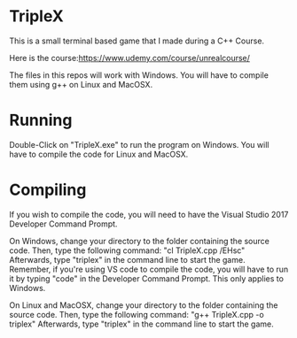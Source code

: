 # TripleX
This is a small terminal based game that I made during a C++ Course.

Here is the course:https://www.udemy.com/course/unrealcourse/

The files in this repos will work with Windows. You will have to compile them using g++ on Linux and MacOSX.

# Running
Double-Click on "TripleX.exe" to run the program on Windows.
You will have to compile the code for Linux and MacOSX.

# Compiling
If you wish to compile the code, you will need to have the Visual Studio 2017 Developer Command Prompt.

On Windows, change your directory to the folder containing the source code. Then, type the following command: "cl TripleX.cpp /EHsc"
Afterwards, type "triplex" in the command line to start the game. Remember, if you're using VS code to compile the code, you will have to run it by typing "code" in the Developer Command Prompt. This only applies to Windows.

On Linux and MacOSX, change your directory to the folder containing the source code. Then, type the following command: "g++ TripleX.cpp -o triplex" Afterwards, type "triplex" in the command line to start the game.
